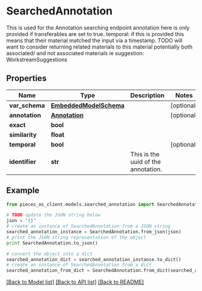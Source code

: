 # SearchedAnnotation

This is used for the Annotation searching endpoint  annotation here is only provided if transferables are set to true.  temporal: if this is provided this means that their material matched the input via a timestamp.  TODO will want to consider returning related materials to this material potentially both associated/ and not associated materials ie suggestion: WorkstreamSuggestions

## Properties
Name | Type | Description | Notes
------------ | ------------- | ------------- | -------------
**var_schema** | [**EmbeddedModelSchema**](EmbeddedModelSchema.md) |  | [optional] 
**annotation** | [**Annotation**](Annotation.md) |  | [optional] 
**exact** | **bool** |  | 
**similarity** | **float** |  | 
**temporal** | **bool** |  | [optional] 
**identifier** | **str** | This is the uuid of the annotation. | 

## Example

```python
from pieces_os_client.models.searched_annotation import SearchedAnnotation

# TODO update the JSON string below
json = "{}"
# create an instance of SearchedAnnotation from a JSON string
searched_annotation_instance = SearchedAnnotation.from_json(json)
# print the JSON string representation of the object
print SearchedAnnotation.to_json()

# convert the object into a dict
searched_annotation_dict = searched_annotation_instance.to_dict()
# create an instance of SearchedAnnotation from a dict
searched_annotation_from_dict = SearchedAnnotation.from_dict(searched_annotation_dict)
```
[[Back to Model list]](../README.md#documentation-for-models) [[Back to API list]](../README.md#documentation-for-api-endpoints) [[Back to README]](../README.md)


